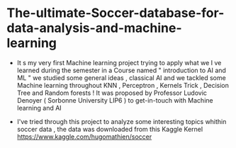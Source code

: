 # The-ultimate-Soccer-database-for-data-analysis-and-machine-learning

- It s my very first Machine learning project trying to apply what we I ve learned during the semester in a Course named " introduction to AI and ML " we studied some general ideas , classical AI and we tackled some Machine learning throughout KNN , Perceptron , Kernels Trick , Decision Tree and Random forests !
It was proposed by Professor Ludovic Denoyer ( Sorbonne University LIP6 ) to  get-in-touch with Machine learning and AI 

- I've tried through this project to analyze some interesting topics whithin soccer data  , the data was downloaded from this Kaggle Kernel  https://www.kaggle.com/hugomathien/soccer
